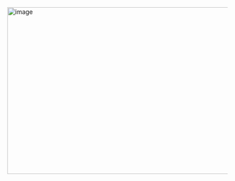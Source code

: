 <img width="947" height="382" alt="image" src="https://github.com/user-attachments/assets/01eca6fb-0bbb-43be-9cae-945cf417e557" />
